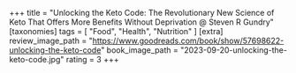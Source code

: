 +++
title = "Unlocking the Keto Code: The Revolutionary New Science of Keto That Offers More Benefits Without Deprivation @ Steven R Gundry"
[taxonomies]
tags = [ "Food", "Health", "Nutrition" ]
[extra]
review_image_path = "https://www.goodreads.com/book/show/57698622-unlocking-the-keto-code"
book_image_path = "2023-09-20-unlocking-the-keto-code.jpg"
rating = 3
+++
